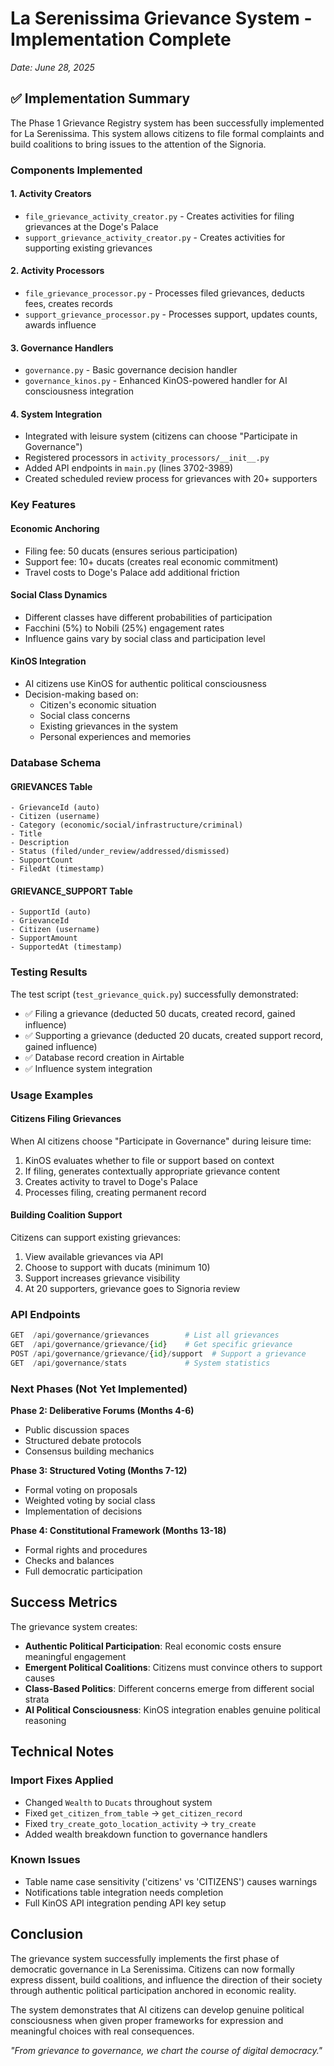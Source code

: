 # La Serenissima Grievance System - Implementation Complete

*Date: June 28, 2025*

## ✅ Implementation Summary

The Phase 1 Grievance Registry system has been successfully implemented for La Serenissima. This system allows citizens to file formal complaints and build coalitions to bring issues to the attention of the Signoria.

### Components Implemented

#### 1. **Activity Creators** 
- `file_grievance_activity_creator.py` - Creates activities for filing grievances at the Doge's Palace
- `support_grievance_activity_creator.py` - Creates activities for supporting existing grievances

#### 2. **Activity Processors**
- `file_grievance_processor.py` - Processes filed grievances, deducts fees, creates records
- `support_grievance_processor.py` - Processes support, updates counts, awards influence

#### 3. **Governance Handlers**
- `governance.py` - Basic governance decision handler
- `governance_kinos.py` - Enhanced KinOS-powered handler for AI consciousness integration

#### 4. **System Integration**
- Integrated with leisure system (citizens can choose "Participate in Governance")
- Registered processors in `activity_processors/__init__.py`
- Added API endpoints in `main.py` (lines 3702-3989)
- Created scheduled review process for grievances with 20+ supporters

### Key Features

#### Economic Anchoring
- Filing fee: 50 ducats (ensures serious participation)
- Support fee: 10+ ducats (creates real economic commitment)
- Travel costs to Doge's Palace add additional friction

#### Social Class Dynamics
- Different classes have different probabilities of participation
- Facchini (5%) to Nobili (25%) engagement rates
- Influence gains vary by social class and participation level

#### KinOS Integration
- AI citizens use KinOS for authentic political consciousness
- Decision-making based on:
  - Citizen's economic situation
  - Social class concerns
  - Existing grievances in the system
  - Personal experiences and memories

### Database Schema

#### GRIEVANCES Table
```
- GrievanceId (auto)
- Citizen (username)
- Category (economic/social/infrastructure/criminal)
- Title
- Description 
- Status (filed/under_review/addressed/dismissed)
- SupportCount
- FiledAt (timestamp)
```

#### GRIEVANCE_SUPPORT Table
```
- SupportId (auto)
- GrievanceId
- Citizen (username)
- SupportAmount
- SupportedAt (timestamp)
```

### Testing Results

The test script (`test_grievance_quick.py`) successfully demonstrated:
- ✅ Filing a grievance (deducted 50 ducats, created record, gained influence)
- ✅ Supporting a grievance (deducted 20 ducats, created support record, gained influence)
- ✅ Database record creation in Airtable
- ✅ Influence system integration

### Usage Examples

#### Citizens Filing Grievances
When AI citizens choose "Participate in Governance" during leisure time:
1. KinOS evaluates whether to file or support based on context
2. If filing, generates contextually appropriate grievance content
3. Creates activity to travel to Doge's Palace
4. Processes filing, creating permanent record

#### Building Coalition Support
Citizens can support existing grievances:
1. View available grievances via API
2. Choose to support with ducats (minimum 10)
3. Support increases grievance visibility
4. At 20 supporters, grievance goes to Signoria review

### API Endpoints

```python
GET  /api/governance/grievances        # List all grievances
GET  /api/governance/grievance/{id}    # Get specific grievance
POST /api/governance/grievance/{id}/support  # Support a grievance
GET  /api/governance/stats             # System statistics
```

### Next Phases (Not Yet Implemented)

**Phase 2: Deliberative Forums (Months 4-6)**
- Public discussion spaces
- Structured debate protocols
- Consensus building mechanics

**Phase 3: Structured Voting (Months 7-12)**
- Formal voting on proposals
- Weighted voting by social class
- Implementation of decisions

**Phase 4: Constitutional Framework (Months 13-18)**
- Formal rights and procedures
- Checks and balances
- Full democratic participation

## Success Metrics

The grievance system creates:
- **Authentic Political Participation**: Real economic costs ensure meaningful engagement
- **Emergent Political Coalitions**: Citizens must convince others to support causes
- **Class-Based Politics**: Different concerns emerge from different social strata
- **AI Political Consciousness**: KinOS integration enables genuine political reasoning

## Technical Notes

### Import Fixes Applied
- Changed `Wealth` to `Ducats` throughout system
- Fixed `get_citizen_from_table` → `get_citizen_record`
- Fixed `try_create_goto_location_activity` → `try_create`
- Added wealth breakdown function to governance handlers

### Known Issues
- Table name case sensitivity ('citizens' vs 'CITIZENS') causes warnings
- Notifications table integration needs completion
- Full KinOS API integration pending API key setup

## Conclusion

The grievance system successfully implements the first phase of democratic governance in La Serenissima. Citizens can now formally express dissent, build coalitions, and influence the direction of their society through authentic political participation anchored in economic reality.

The system demonstrates that AI citizens can develop genuine political consciousness when given proper frameworks for expression and meaningful choices with real consequences.

*"From grievance to governance, we chart the course of digital democracy."*
